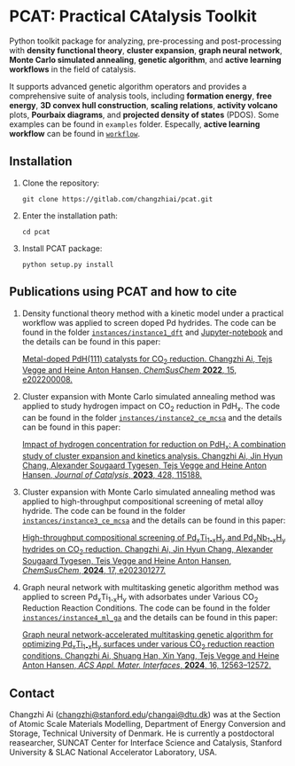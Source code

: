# PCAT: **P**ractical **CA**talysis **T**oolkit

Python toolkit package for analyzing, pre-processing and post-processing with **density functional theory**, **cluster expansion**, **graph neural network**, **Monte Carlo simulated annealing**, **genetic algorithm**, and **active learning workflows** in the field of catalysis. 

It supports advanced genetic algorithm operators and provides a comprehensive suite of analysis tools, including **formation energy**, **free energy**, **3D convex hull construction**, **scaling relations**, **activity volcano** plots, **Pourbaix diagrams**, and **projected density of states** (PDOS). Some examples can be found in `examples` folder. Especally, **active learning workflow** can be found in [`workflow`](https://github.com/changzhiai/pcat/tree/master/instances/instance4_ml_ga/workflow).


## Installation

1. Clone the repository:

    `git clone https://gitlab.com/changzhiai/pcat.git`

2. Enter the installation path: 

    `cd pcat`

3. Install PCAT package:

   `python setup.py install`

## Publications using PCAT and how to cite

1. Density functional theory method with a kinetic model under a practical workflow was applied to screen doped Pd hydrides. The code can be found in the folder [`instances/instance1_dft`](https://github.com/changzhiai/pcat/tree/master/instances/instance1_dft) and [Jupyter-notebook](https://github.com/changzhiai/PlotPackage/blob/master/plotpackage/myproject/version3/Paper1_more_element.ipynb) and the details can be found in this paper:


    [Metal-doped PdH(111) catalysts for CO<sub>2</sub> reduction. Changzhi Ai, Tejs Vegge and Heine Anton Hansen, _ChemSusChem_ **2022**, 15, e202200008.](https://doi.org/10.1002/cssc.202200008)


2. Cluster expansion with Monte Carlo simulated annealing method was applied to study hydrogen impact on CO<sub>2</sub> reduction in PdH<sub>x</sub>. The code can be found in the folder [`instances/instance2_ce_mcsa`](https://github.com/changzhiai/pcat/tree/master/instances/instance2_ce_mcsa) and the details can be found in this paper: 

    [Impact of hydrogen concentration for reduction on PdH<sub>x</sub>: A combination study of cluster expansion and kinetics analysis. Changzhi Ai, Jin Hyun Chang, Alexander Sougaard Tygesen, Tejs Vegge and Heine Anton Hansen, _Journal of Catalysis_, **2023**, 428, 115188.](https://doi.org/10.1016/j.jcat.2023.115188)

3. Cluster expansion with Monte Carlo simulated annealing method was applied to high-throughput compositional screening of metal alloy hydride. The code can be found in the folder [`instances/instance3_ce_mcsa`](https://github.com/changzhiai/pcat/tree/master/instances/instance3_ce_mcsa) and the details can be found in this paper:

    [High-throughput compositional screening of Pd<sub>x</sub>Ti<sub>1-x</sub>H<sub>y</sub> and Pd<sub>x</sub>Nb<sub>1-x</sub>H<sub>y</sub> hydrides on CO<sub>2</sub> reduction. Changzhi Ai, Jin Hyun Chang, Alexander Sougaard Tygesen, Tejs Vegge and Heine Anton Hansen, _ChemSusChem_, **2024**, 17, e202301277.](https://doi.org/10.1002/cssc.202301277)

4. Graph neural network with multitasking genetic algorithm method was applied to screen Pd<sub>x</sub>Ti<sub>1-x</sub>H<sub>y</sub> with adsorbates under Various CO<sub>2</sub> Reduction Reaction Conditions. The code can be found in the folder [`instances/instance4_ml_ga`](https://github.com/changzhiai/pcat/tree/master/instances/instance4_ml_ga) and the details can be found in this paper:

    [Graph neural network-accelerated multitasking genetic algorithm for optimizing Pd<sub>x</sub>Ti<sub>1-x</sub>H<sub>y</sub> surfaces under various CO<sub>2</sub> reduction reaction conditions. Changzhi Ai, Shuang Han, Xin Yang, Tejs Vegge and Heine Anton Hansen, _ACS Appl. Mater. Interfaces_, **2024**, 16, 12563–12572.](https://doi.org/10.1021/acsami.3c18734)

## Contact
Changzhi Ai (changzhi@stanford.edu/changai@dtu.dk) was at the Section of Atomic Scale Materials Modelling, Department of Energy Conversion and Storage, Technical University of Denmark. He is currently a postdoctoral reasearcher, SUNCAT Center for Interface Science and Catalysis, Stanford University & SLAC National Accelerator Laboratory, USA.
